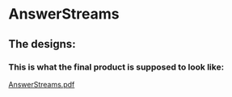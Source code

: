 # AnswerStreams

## The designs:

### This is what the final product is supposed to look like:


[AnswerStreams.pdf](https://github.com/Iano-theDev/AnswerStreams/files/10902869/AnswerStreams.pdf)
